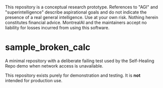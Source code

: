 This repository is a conceptual research prototype. References to "AGI" and "superintelligence" describe aspirational goals and do not indicate the presence of a real general intelligence. Use at your own risk. Nothing herein constitutes financial advice. MontrealAI and the maintainers accept no liability for losses incurred from using this software.

# sample_broken_calc

A minimal repository with a deliberate failing test used by the
Self-Healing Repo demo when network access is unavailable.

This repository exists purely for demonstration and testing.
It is **not** intended for production use.
